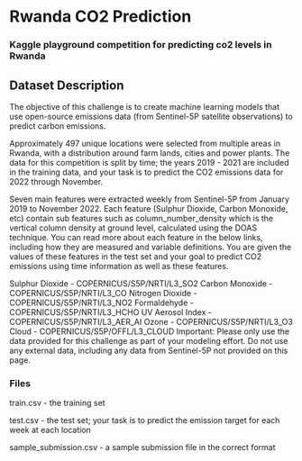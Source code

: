 # Rwanda CO2 Prediction
### Kaggle playground competition for predicting co2 levels in Rwanda

## Dataset Description

The objective of this challenge is to create machine learning models that use open-source emissions data (from Sentinel-5P satellite observations) to predict carbon emissions.

Approximately 497 unique locations were selected from multiple areas in Rwanda, with a distribution around farm lands, cities and power plants. The data for this competition is split by time; the years 2019 - 2021 are included in the training data, and your task is to predict the CO2 emissions data for 2022 through November.

Seven main features were extracted weekly from Sentinel-5P from January 2019 to November 2022. Each feature (Sulphur Dioxide, Carbon Monoxide, etc) contain sub features such as column_number_density which is the vertical column density at ground level, calculated using the DOAS technique. You can read more about each feature in the below links, including how they are measured and variable definitions. You are given the values of these features in the test set and your goal to predict CO2 emissions using time information as well as these features.

Sulphur Dioxide - COPERNICUS/S5P/NRTI/L3_SO2
Carbon Monoxide - COPERNICUS/S5P/NRTI/L3_CO
Nitrogen Dioxide - COPERNICUS/S5P/NRTI/L3_NO2
Formaldehyde - COPERNICUS/S5P/NRTI/L3_HCHO
UV Aerosol Index - COPERNICUS/S5P/NRTI/L3_AER_AI
Ozone - COPERNICUS/S5P/NRTI/L3_O3
Cloud - COPERNICUS/S5P/OFFL/L3_CLOUD
Important: Please only use the data provided for this challenge as part of your modeling effort. Do not use any external data, including any data from Sentinel-5P not provided on this page.

### Files
train.csv - the training set

test.csv - the test set; your task is to predict the emission target for each week at each location

sample_submission.csv - a sample submission file in the correct format
